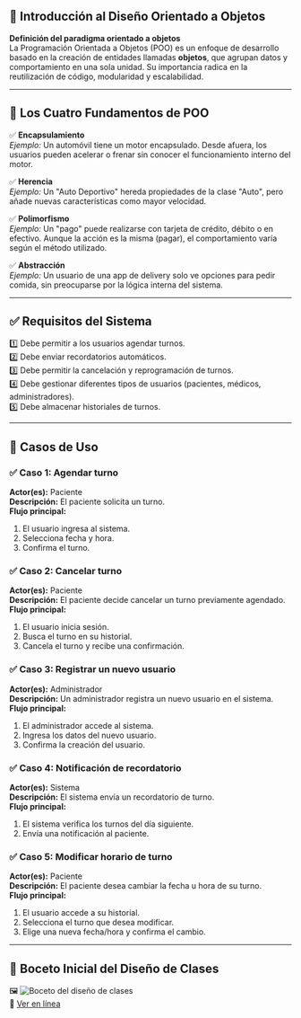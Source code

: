 ## 📌 **Introducción al Diseño Orientado a Objetos**  
 **Definición del paradigma orientado a objetos**  
La Programación Orientada a Objetos (POO) es un enfoque de desarrollo basado en la creación de entidades llamadas **objetos**, que agrupan datos y comportamiento en una sola unidad. Su importancia radica en la reutilización de código, modularidad y escalabilidad.

---

## 📌 **Los Cuatro Fundamentos de POO**  

✅ **Encapsulamiento**  
 *Ejemplo:* Un automóvil tiene un motor encapsulado. Desde afuera, los usuarios pueden acelerar o frenar sin conocer el funcionamiento interno del motor.  

✅ **Herencia**  
 *Ejemplo:* Un "Auto Deportivo" hereda propiedades de la clase "Auto", pero añade nuevas características como mayor velocidad.  

✅ **Polimorfismo**  
 *Ejemplo:* Un "pago" puede realizarse con tarjeta de crédito, débito o en efectivo. Aunque la acción es la misma (pagar), el comportamiento varía según el método utilizado.  

✅ **Abstracción**  
 *Ejemplo:* Un usuario de una app de delivery solo ve opciones para pedir comida, sin preocuparse por la lógica interna del sistema.  

---

## ✅ **Requisitos del Sistema**  
1️⃣ Debe permitir a los usuarios agendar turnos.  
2️⃣ Debe enviar recordatorios automáticos.  
3️⃣ Debe permitir la cancelación y reprogramación de turnos.  
4️⃣ Debe gestionar diferentes tipos de usuarios (pacientes, médicos, administradores).  
5️⃣ Debe almacenar historiales de turnos.  

---

## 📌 **Casos de Uso**  

### ✅ **Caso 1: Agendar turno**  
**Actor(es):** Paciente  
**Descripción:** El paciente solicita un turno.  
**Flujo principal:**  
1. El usuario ingresa al sistema.  
2. Selecciona fecha y hora.  
3. Confirma el turno.  

### ✅ **Caso 2: Cancelar turno**  
**Actor(es):** Paciente  
**Descripción:** El paciente decide cancelar un turno previamente agendado.  
**Flujo principal:**  
1. El usuario inicia sesión.  
2. Busca el turno en su historial.  
3. Cancela el turno y recibe una confirmación.  

### ✅ **Caso 3: Registrar un nuevo usuario**  
**Actor(es):** Administrador  
**Descripción:** Un administrador registra un nuevo usuario en el sistema.  
**Flujo principal:**  
1. El administrador accede al sistema.  
2. Ingresa los datos del nuevo usuario.  
3. Confirma la creación del usuario.  

### ✅ **Caso 4: Notificación de recordatorio**  
**Actor(es):** Sistema  
**Descripción:** El sistema envía un recordatorio de turno.  
**Flujo principal:**  
1. El sistema verifica los turnos del día siguiente.  
2. Envía una notificación al paciente.  

### ✅ **Caso 5: Modificar horario de turno**  
**Actor(es):** Paciente  
**Descripción:** El paciente desea cambiar la fecha u hora de su turno.  
**Flujo principal:**  
1. El usuario accede a su historial.  
2. Selecciona el turno que desea modificar.  
3. Elige una nueva fecha/hora y confirma el cambio.  

---

## 📌 **Boceto Inicial del Diseño de Clases**  
🖼️ ![Boceto del diseño de clases](diagrams/boceto.png)  
🔗 [Ver en línea](https://link-a-diagrama.com)  
